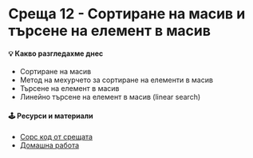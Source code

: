 # Среща 12 - Сортиране на масив и търсене на елемент в масив
 
#### 💡 Какво разгледахме днес
- Сортиране на масив 
- Метод на мехурчето за сортиране на елементи в масив 
- Търсене на елемент в масив 
- Линейно търсене на елемент в масив (linear search)

<!-- #### 🔗 Полезни линкове -->

#### 🕹️ Ресурси и материали
- [Сорс код от срещата](./cw/)
- [Домашна работа](./hw/)